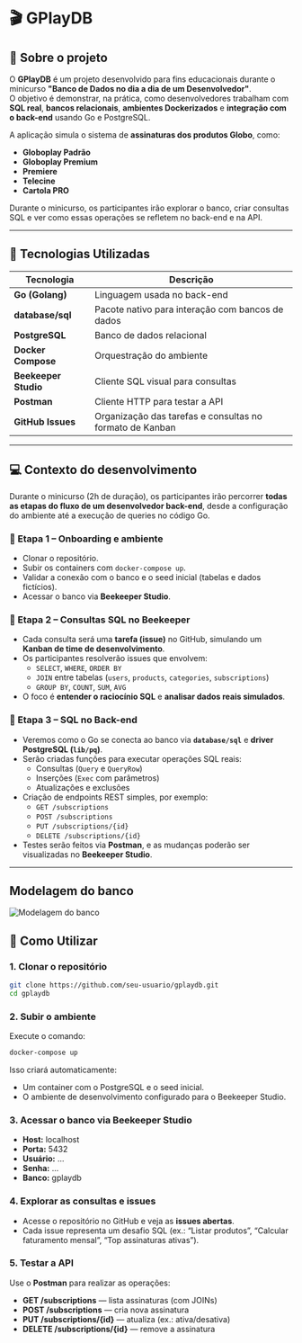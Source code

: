 # 🎬 GPlayDB

## 🧠 Sobre o projeto
O **GPlayDB** é um projeto desenvolvido para fins educacionais durante o minicurso **"Banco de Dados no dia a dia de um Desenvolvedor"**.  
O objetivo é demonstrar, na prática, como desenvolvedores trabalham com **SQL real**, **bancos relacionais**, **ambientes Dockerizados** e **integração com o back-end** usando Go e PostgreSQL.

A aplicação simula o sistema de **assinaturas dos produtos Globo**, como:
- **Globoplay Padrão**
- **Globoplay Premium**
- **Premiere**
- **Telecine**
- **Cartola PRO**

Durante o minicurso, os participantes irão explorar o banco, criar consultas SQL e ver como essas operações se refletem no back-end e na API.

---

## 🧰 Tecnologias Utilizadas

| Tecnologia | Descrição |
|-------------|------------|
| **Go (Golang)** | Linguagem usada no back-end |
| **database/sql** | Pacote nativo para interação com bancos de dados |
| **PostgreSQL** | Banco de dados relacional |
| **Docker Compose** | Orquestração do ambiente |
| **Beekeeper Studio** | Cliente SQL visual para consultas |
| **Postman** | Cliente HTTP para testar a API |
| **GitHub Issues** | Organização das tarefas e consultas no formato de Kanban |

---

## 💻 Contexto do desenvolvimento

Durante o minicurso (2h de duração), os participantes irão percorrer **todas as etapas do fluxo de um desenvolvedor back-end**, desde a configuração do ambiente até a execução de queries no código Go.

### 🔹 Etapa 1 – Onboarding e ambiente
- Clonar o repositório.
- Subir os containers com `docker-compose up`.
- Validar a conexão com o banco e o seed inicial (tabelas e dados fictícios).
- Acessar o banco via **Beekeeper Studio**.

### 🔹 Etapa 2 – Consultas SQL no Beekeeper
- Cada consulta será uma **tarefa (issue)** no GitHub, simulando um **Kanban de time de desenvolvimento**.  
- Os participantes resolverão issues que envolvem:
  - `SELECT`, `WHERE`, `ORDER BY`
  - `JOIN` entre tabelas (`users`, `products`, `categories`, `subscriptions`)
  - `GROUP BY`, `COUNT`, `SUM`, `AVG`
- O foco é **entender o raciocínio SQL** e **analisar dados reais simulados**.

### 🔹 Etapa 3 – SQL no Back-end
- Veremos como o Go se conecta ao banco via **`database/sql`** e **driver PostgreSQL (`lib/pq`)**.
- Serão criadas funções para executar operações SQL reais:
  - Consultas (`Query` e `QueryRow`)
  - Inserções (`Exec` com parâmetros)
  - Atualizações e exclusões
- Criação de endpoints REST simples, por exemplo:
  - `GET /subscriptions`
  - `POST /subscriptions`
  - `PUT /subscriptions/{id}`
  - `DELETE /subscriptions/{id}`
- Testes serão feitos via **Postman**, e as mudanças poderão ser visualizadas no **Beekeeper Studio**.

---

## Modelagem do banco
<img src="image/GPlayDB.pngs" alt="Modelagem do banco">

## 🚀 Como Utilizar

### 1. Clonar o repositório
```bash
git clone https://github.com/seu-usuario/gplaydb.git
cd gplaydb 
````

### 2. Subir o ambiente
Execute o comando:
``` bash
docker-compose up
```
Isso criará automaticamente:
- Um container com o PostgreSQL e o seed inicial.
- O ambiente de desenvolvimento configurado para o Beekeeper Studio.

### 3. Acessar o banco via Beekeeper Studio
- **Host:** localhost  
- **Porta:** 5432  
- **Usuário:** ...  
- **Senha:** ...  
- **Banco:** gplaydb  


### 4. Explorar as consultas e issues
- Acesse o repositório no GitHub e veja as **issues abertas**.  
- Cada issue representa um desafio SQL (ex.: “Listar produtos”, “Calcular faturamento mensal”, “Top assinaturas ativas”).

### 5. Testar a API
Use o **Postman** para realizar as operações:
- **GET /subscriptions** — lista assinaturas (com JOINs)  
- **POST /subscriptions** — cria nova assinatura  
- **PUT /subscriptions/{id}** — atualiza (ex.: ativa/desativa)  
- **DELETE /subscriptions/{id}** — remove a assinatura




